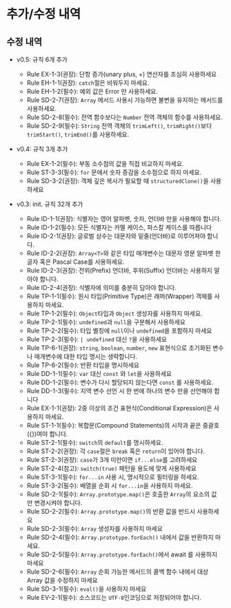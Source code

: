 # 추가/수정 내역

## 수정 내역

- v0.5: 규칙 6개 추가

  - Rule EX-1-3(권장): 단항 증가(unary plus, +) 연산자를 조심히 사용하세요
  - Rule EH-1-1(권장): `catch`절은 비워두지 마세요.
  - Rule EH-1-2(필수): 예외 값은 Error 만 사용하세요.
  - Rule SD-2-7(권장): `Array` 메서드 사용시 가능하면 불변을 유지하는 메서드를 사용하세요.
  - Rule SD-2-8(필수): 전역 함수보다는 `Number` 전역 객체의 함수를 사용하세요.
  - Rule SD-2-9(필수): `String` 전역 객체의 `trimLeft()`, `trimRight()`보다 `trimStart()`, `trimEnd()`를 사용하세요.

- v0.4: 규칙 3개 추가

  - Rule EX-1-2(필수): 부동 소수점의 값을 직접 비교하지 마세요.
  - Rule ST-3-3(필수): `for` 문에서 숫자 증감을 소수점으로 하지 마세요.
  - Rule SD-3-2(권장): 객체 깊은 복사가 필요할 때 `structuredClone()`을 사용하세요

- v0.3: init. 규칙 32개 추가
  - Rule ID-1-1(권장): 식별자는 영어 알파벳, 숫자, 언더바 만을 사용해야 합니다.
  - Rule ID-1-2(필수): 모든 식별자는 카멜 케이스, 파스칼 케이스를 따릅니다
  - Rule ID-2-1(권장): 글로벌 상수는 대문자와 밑줄(언더바)로 이루어져야 합니다.
  - Rule ID-2-2(권장): `Array<T>`와 같은 타입 매개변수는 대문자 영문 알파벳 한 글자 혹은 Pascal Case를 사용하세요.
  - Rule ID-2-3(권장): 전위(Prefix) 언더바, 후위(Suffix) 언더바는 사용하지 말아야 합니다.
  - Rule ID-2-4(권장): 식별자에 의미를 충분히 담아야 합니다.
  - Rule TP-1-1(필수): 원시 타입(Primitive Type)은 래퍼(Wrapper) 객체를 사용하지 마세요.
  - Rule TP-1-2(필수): `Object`타입과 `Object` 생성자를 사용하지 마세요.
  - Rule TP-2-1(필수): `undefined`과 `null`을 구분해서 사용하세요
  - Rule TP-2-2(필수): 타입 별칭에 `null`이나 `undefined`을 포함하지 마세요
  - Rule TP-2-3(필수): `| undefined` 대신 `?`을 사용하세요
  - Rule TP-6-1(권장): `string`, `boolean`, `number`, `new` 표현식으로 초기화된 변수나 매개변수에 대한 타입 명시는 생략합니다.
  - Rule TP-6-2(필수): 반환 타입을 명시하세요
  - Rule DD-1-1(필수): `var` 대신 `const` 와 `let`을 사용하세요
  - Rule DD-1-2(필수): 변수가 다시 할당되지 않는다면 `const` 를 사용하세요.
  - Rule DD-1-3(필수): 지역 변수 선언 시 한 번에 하나의 변수 만을 선언해야 합니다
  - Rule EX-1-1(권장): 2중 이상의 조건 표현식(Conditional Expression)은 사용하지 마세요.
  - Rule ST-1-1(필수): 복합문(Compound Statements)의 시작과 끝은 중괄호({})여야 합니다.
  - Rule ST-2-1(필수): `switch`의 `default`를 명시하세요.
  - Rule ST-2-2(권장): 각 `case`절은 `break` 혹은 `return`이 있어야 합니다.
  - Rule ST-2-3(권장): `case`가 3개 미만이면 `if...else`를 고려하세요
  - Rule ST-2-4(참고): `switch(true)` 패턴을 용도에 맞게 사용하세요
  - Rule ST-3-1(필수): `for...in` 사용 시, 명시적으로 필터링을 하세요.
  - Rule ST-3-2(필수): 배열을 순회 시 `for...in`을 사용하지 마세요.
  - Rule SD-2-1(필수): `Array.prototype.map()`은 호출한 `Array`의 요소의 값 만 변경시켜야 합니다.
  - Rule SD-2-2(필수): `Array.prototype.map()`의 반환 값을 반드시 사용하세요
  - Rule SD-2-3(필수): `Array` 생성자를 사용하지 마세요
  - Rule SD-2-4(필수): `Array.prototype.forEach()` 내에서 값을 반환하지 마세요.
  - Rule SD-2-5(필수): `Array.prototype.forEach()`에서 await 를 사용하지 마세요
  - Rule SD-2-6(필수): `Array` 순회 가능한 메서드의 콜백 함수 내에서 대상 Array 값을 수정하지 마세요
  - Rule SD-3-1(필수): `eval()`을 사용하지 마세요
  - Rule EV-2-1(필수): 소스코드는 `UTF-8`인코딩으로 저장되어야 합니다.
